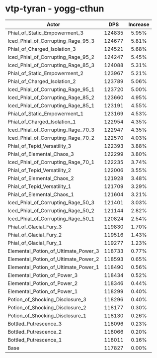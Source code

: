 # vtp-tyran - yogg-cthun
| Actor | DPS | Increase |
|---|:---:|:---:|
|Phial_of_Static_Empowerment_3|124835|5.95%|
|Iced_Phial_of_Corrupting_Rage_95_3|124677|5.81%|
|Phial_of_Charged_Isolation_3|124521|5.68%|
|Iced_Phial_of_Corrupting_Rage_95_2|124247|5.45%|
|Iced_Phial_of_Corrupting_Rage_85_3|124088|5.31%|
|Phial_of_Static_Empowerment_2|123967|5.21%|
|Phial_of_Charged_Isolation_2|123789|5.06%|
|Iced_Phial_of_Corrupting_Rage_95_1|123720|5.00%|
|Iced_Phial_of_Corrupting_Rage_85_2|123660|4.95%|
|Iced_Phial_of_Corrupting_Rage_85_1|123191|4.55%|
|Phial_of_Static_Empowerment_1|123169|4.53%|
|Phial_of_Charged_Isolation_1|122954|4.35%|
|Iced_Phial_of_Corrupting_Rage_70_3|122947|4.35%|
|Iced_Phial_of_Corrupting_Rage_70_2|122570|4.03%|
|Phial_of_Tepid_Versatility_3|122393|3.88%|
|Phial_of_Elemental_Chaos_3|122299|3.80%|
|Iced_Phial_of_Corrupting_Rage_70_1|122235|3.74%|
|Phial_of_Tepid_Versatility_2|122006|3.55%|
|Phial_of_Elemental_Chaos_2|121928|3.48%|
|Phial_of_Tepid_Versatility_1|121709|3.29%|
|Phial_of_Elemental_Chaos_1|121604|3.21%|
|Iced_Phial_of_Corrupting_Rage_50_3|121401|3.03%|
|Iced_Phial_of_Corrupting_Rage_50_2|121144|2.82%|
|Iced_Phial_of_Corrupting_Rage_50_1|120824|2.54%|
|Phial_of_Glacial_Fury_3|119830|1.70%|
|Phial_of_Glacial_Fury_2|119516|1.43%|
|Phial_of_Glacial_Fury_1|119277|1.23%|
|Elemental_Potion_of_Ultimate_Power_3|118733|0.77%|
|Elemental_Potion_of_Ultimate_Power_2|118593|0.65%|
|Elemental_Potion_of_Ultimate_Power_1|118490|0.56%|
|Elemental_Potion_of_Power_3|118434|0.52%|
|Elemental_Potion_of_Power_2|118346|0.44%|
|Elemental_Potion_of_Power_1|118299|0.40%|
|Potion_of_Shocking_Disclosure_3|118296|0.40%|
|Potion_of_Shocking_Disclosure_2|118177|0.30%|
|Potion_of_Shocking_Disclosure_1|118130|0.26%|
|Bottled_Putrescence_3|118096|0.23%|
|Bottled_Putrescence_2|118066|0.20%|
|Bottled_Putrescence_1|118011|0.16%|
|Base|117827|0.00%|
